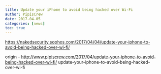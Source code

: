 ```yaml
---
title: Update your iPhone to avoid being hacked over Wi-Fi
author: PipisCrew
date: 2017-04-05
categories: [news]
toc: true
---
```


https://nakedsecurity.sophos.com/2017/04/04/update-your-iphone-to-avoid-being-hacked-over-wi-fi/

origin - http://www.pipiscrew.com/2017/04/update-your-iphone-to-avoid-being-hacked-over-wi-fi/ update-your-iphone-to-avoid-being-hacked-over-wi-fi